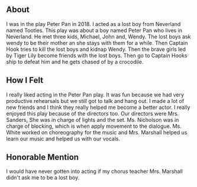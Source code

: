 ## About
  I was in the play Peter Pan in 2018. I acted as a lost boy from Neverland named Tootles. This play was about a boy named Peter Pan who lives in Neverland. He met three kids, Michael, John and, Wendy. The lost boys ask wendy to be their mother an she stays with them for a while. Then Captain Hook tries to kill the lost boys and kidnap Wendy. Then the brave girls led by Tiger Lily become friends with the lost boys. Then go to Captain Hooks ship to defeat him and he gets chased of by a crocodile.

## How I Felt
  I really liked acting in the Peter Pan play. It was fun because we had very productive rehearsals but we still got to talk and hang out. I made a lot of new friends and I think they really helped me become a better actor. I really enjoyed this play because of the directors too. Our directors were Mrs. Sanders, She was in charge of lights and the set. Ms. Nicholson was in charge of blocking, which is when apply movement to the dialogue. Ms. White worked on choreography for the music and Mrs. Marshall helped us learn our music and helped us with our vocals.

## Honorable Mention
  I would have never gotten into acting if my chorus teacher Mrs. Marshall didn't ask me to be a lost boy.
